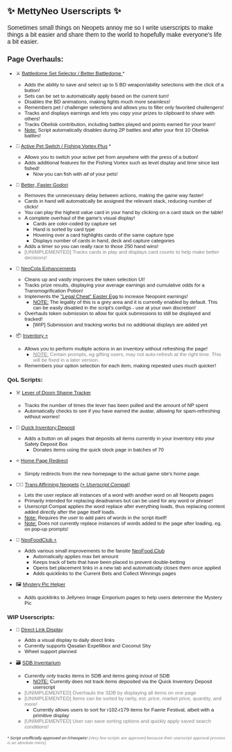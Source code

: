 <span style="font-family: 'Comic Sans MS', 'Comic Sans', Arial">

## ✨ MettyNeo Userscripts ✨

<p>Sometimes small things on Neopets annoy me so I write userscripts to make things a bit easier and share them to the world to hopefully make everyone's life a bit easier.</p>

### Page Overhauls:

<small>

* ⚔️ [Battledome Set Selector / Better Battledome ](Neopets%20-%20Battledome%20Set%20Selector.user.js) \*
	* Adds the ability to save and select up to 5 BD weapon/ability selections with the click of a button!
	* Sets can be set to automatically apply based on the current turn!
	* Disables the BD animations, making fights much more seamless!
	* Remembers pet / challenger selections and allows you to filter only favorited challengers!
	* Tracks and displays earnings and lets you copy your prizes to clipboard to share with others!
	* Tracks Obelisk contribution, including battles played and points earned for your team!
	* <u>Note:</u> Script automatically disables during 2P battles and after your first 10 Obelisk battles!

* 🎣 [Active Pet Switch / Fishing Vortex Plus](Neopets%20-%20Active%20Pet%20Switch.user.js) \*
	* Allows you to switch your active pet from anywhere with the press of a button!
	* Adds additional features for the Fishing Vortex such as level display and time since last fished!
		- Now you can fish with <i>all</i> of your pets!
	

* 🎴 [Better, Faster Godori](Neopets%20-%20Better%20Faster%20Godori.user.js)
	* Removes the unnecessary delay between actions, making the game way faster!
	* Cards in hand will automatically be assigned the relevant stack, reducing number of clicks!
	* You can play the highest value card in your hand by clicking on a card stack on the table!
	* A complete overhaul of the game's visual display!
		- Cards are color-coded by capture set
		- Hand is sorted by card type
		- Hovering over a card highlights cards of the same capture type
		- Displays number of cards in hand, deck and capture categories
	* Adds a timer so you can really race to those 250 hand wins!
	* <span style="color:grey">[UNIMPLEMENTED] Tracks cards in play and displays card counts to help make better decisions!</span>
	
* 🥤 [NeoCola Enhancements](Neopets%20-%20NeoCola%20Enhancements.user.js)
	* Cleans up and vastly improves the token selection UI!
	* Tracks prize results, displaying your average earnings and cumulative odds for a Transmogrification Potion!
	* Implements the ["Legal Cheat" Easter Egg](https://web.archive.org/web/20210619183531/https://old.reddit.com/r/neopets/comments/o3mq8r/neocola_tokens/) to increase Neopoint earnings!
		- <u>NOTE:</u> The legality of this is a grey area and it is currently enabled by default. This can be easily disabled in the script's configs - use at your own discretion!
	* Overhauls token submission to allow for quick submissions to still be displayed and tracked!
		- [WIP] Submission and tracking works but no additional displays are added yet

* 📦 [Inventory +](Neopets%20-%20Inventory%2B.user.js)
	* Allows you to perform multiple actions in an inventory without refreshing the page!
		- <span style="color:grey"><u>NOTE:</u> Certain prompts, eg gifting users, may not auto-refresh at the right time. This will be fixed in a later version.</span>
	* Remembers your option selection for each item, making repeated uses much quicker!
	

### QoL Scripts:
* ☠️ [Lever of Doom Shame Tracker](Neopets%20-%20LoD%20Shame%20Tracker.user.js)
	- Tracks the number of times the lever has been pulled and the amount of NP spent
	- Automatically checks to see if you have earned the avatar, allowing for spam-refreshing without worries!
	
* 🛒 [Quick Inventory Deposit](Neopets%20-%20Quick%20Inventory%20Deposit.user.js)
	* Adds a button on all pages that deposits all items currently in your inventory into your Safety Deposit Box
		- Donates items using the quick stock page in batches of 70
		
* ⭐ [Home Page Redirect](Neopets%20-%20Home%20Page%20Redirect.user.js)
	- Simply redirects from the new homepage to the actual game site's home page.
	
* 🏳️‍🌈 [Trans Affirming Neopets](Neopets%20-%20Trans%20Affirming%20Neopets.user.js) <i>[(+ Userscript Compat)](Neopets%20-%20Trans%20Affirming%20Neopets%20(Compat).user.js)</i>
	- Lets the user replace all instances of a word with another word on all Neopets pages
	- Primarily intended for replacing deadnames but can be used for any word or phrase!
	- Userscript Compat applies the word replace after everything loads, thus replacing content added directly after the page itself loads.
	- <u>Note:</u> Requires the user to add pairs of words in the script itself!
	- <u>Note:</u> Does not currently replace instances of words added to the page after loading, eg. on pop-up prompts!
	
* 🍗 [NeoFoodClub +](Neopets%20-%20NeoFoodClub%2B.user.js)
	- Adds various small improvements to the fansite [NeoFood.Club](https://neofood.club/)
		+ Automatically applies max bet amount
		+ Keeps track of bets that have been placed to prevent double-betting
		+ Opens bet placement links in a new tab and automatically closes them once applied
		+ Adds quicklinks to the Current Bets and Collect Winnings pages
		
* 🖼 [Mystery Pic Helper](Neopets%20-%20Mystery%20Pic%20Helper.user.js)
	- Adds quicklinks to Jellyneo Image Emporium pages to help users determine the Mystery Pic

### WIP Userscripts:

* 📡 [Direct Link Display](Neopets%20-%20Direct%20Link%20Display.user.js)
	- Adds a visual display to daily direct links
	- Currently supports Qasalan Expellibox and Coconut Shy
	- Wheel support planned

* 🗃 [SDB Inventarium](Neopets%20-%20SDB%20Inventarium.user.js)
	- Currently only tracks items in SDB and items going in/out of SDB
		+ <u>NOTE:</u> Currently does not track items deposited via the Quick Inventory Deposit userscript
	- <span style="color:grey">[UNIMPLEMENTED] Overhauls the SDB by displaying all items on one page
	- <span style="color:grey">[UNIMPLEMENTED] Items can be sorted by rarity, est. price, market price, quantity, and more!</span>
		+ Currently allows users to sort for r102-r179 items for Faerie Festival, albeit with a primitive display
	- <span style="color:grey">[UNIMPLEMENTED] User can save sorting options and quickly apply saved search conditions!

<i><small>\* Script unofficially approved on /r/neopets! <span style="color:grey">(Very few scripts are approved because their userscript approval process is an absolute mess)</span></small></i>
</small>
